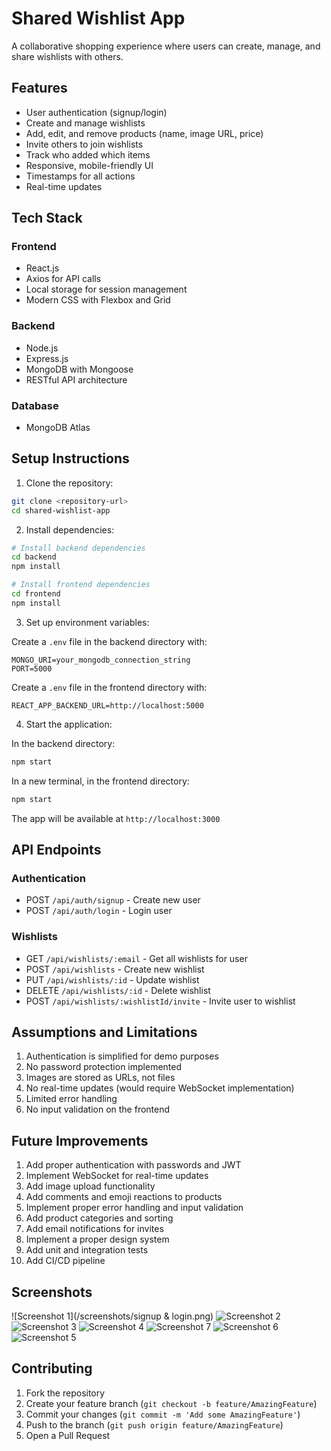 # Shared Wishlist App

A collaborative shopping experience where users can create, manage, and share wishlists with others.

## Features

- User authentication (signup/login)
- Create and manage wishlists
- Add, edit, and remove products (name, image URL, price)
- Invite others to join wishlists
- Track who added which items
- Responsive, mobile-friendly UI
- Timestamps for all actions
- Real-time updates

## Tech Stack

### Frontend
- React.js
- Axios for API calls
- Local storage for session management
- Modern CSS with Flexbox and Grid

### Backend
- Node.js
- Express.js
- MongoDB with Mongoose
- RESTful API architecture

### Database
- MongoDB Atlas

## Setup Instructions

1. Clone the repository:
```bash
git clone <repository-url>
cd shared-wishlist-app
```

2. Install dependencies:
```bash
# Install backend dependencies
cd backend
npm install

# Install frontend dependencies
cd frontend
npm install
```

3. Set up environment variables:

Create a `.env` file in the backend directory with:
```
MONGO_URI=your_mongodb_connection_string
PORT=5000
```

Create a `.env` file in the frontend directory with:
```
REACT_APP_BACKEND_URL=http://localhost:5000
```

4. Start the application:

In the backend directory:
```bash
npm start
```

In a new terminal, in the frontend directory:
```bash
npm start
```

The app will be available at `http://localhost:3000`

## API Endpoints

### Authentication
- POST `/api/auth/signup` - Create new user
- POST `/api/auth/login` - Login user

### Wishlists
- GET `/api/wishlists/:email` - Get all wishlists for user
- POST `/api/wishlists` - Create new wishlist
- PUT `/api/wishlists/:id` - Update wishlist
- DELETE `/api/wishlists/:id` - Delete wishlist
- POST `/api/wishlists/:wishlistId/invite` - Invite user to wishlist

## Assumptions and Limitations

1. Authentication is simplified for demo purposes
2. No password protection implemented
3. Images are stored as URLs, not files
4. No real-time updates (would require WebSocket implementation)
5. Limited error handling
6. No input validation on the frontend

## Future Improvements

1. Add proper authentication with passwords and JWT
2. Implement WebSocket for real-time updates
3. Add image upload functionality
4. Add comments and emoji reactions to products
5. Implement proper error handling and input validation
6. Add product categories and sorting
7. Add email notifications for invites
8. Implement a proper design system
9. Add unit and integration tests
10. Add CI/CD pipeline

## Screenshots

![Screenshot 1](/screenshots/signup & login.png)
![Screenshot 2](/screenshots/password.png)
![Screenshot 3](/screenshots/wishlist.png)
![Screenshot 4](/screenshots/product.png)
![Screenshot 7](/screenshots/invitation.png)
![Screenshot 6](/screenshots/email.png)
![Screenshot 5](/screenshots/afterInvitation.png)

## Contributing

1. Fork the repository
2. Create your feature branch (`git checkout -b feature/AmazingFeature`)
3. Commit your changes (`git commit -m 'Add some AmazingFeature'`)
4. Push to the branch (`git push origin feature/AmazingFeature`)
5. Open a Pull Request
